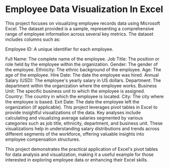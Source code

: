 # Employee Data Visualization In Excel
This project focuses on visualizing employee records data using Microsoft Excel. The dataset provided is a sample, representing a comprehensive range of employee information across several key metrics. The dataset includes columns such as:

Employee ID: A unique identifier for each employee.

Full Name: The complete name of the employee.
Job Title: The position or role held by the employee within the organization.
Gender: The gender of the employee.
Ethnicity: The ethnic background of the employee.
Age: The age of the employee.
Hire Date: The date the employee was hired.
Annual Salary (USD): The employee's yearly salary in US dollars.
Department: The department within the organization where the employee works.
Business Unit: The specific business unit to which the employee is assigned.
Country: The country in which the employee is located.
City: The city where the employee is based.
Exit Date: The date the employee left the organization (if applicable).
This project leverages pivot tables in Excel to provide insightful visualizations of the data. Key analyses include calculating and visualizing average salaries segmented by various categories such as job title, ethnicity, department, and business unit. These visualizations help in understanding salary distributions and trends across different segments of the workforce, offering valuable insights into employee compensation structures.

This project demonstrates the practical application of Excel's pivot tables for data analysis and visualization, making it a useful example for those interested in exploring employee data or enhancing their Excel skills.
